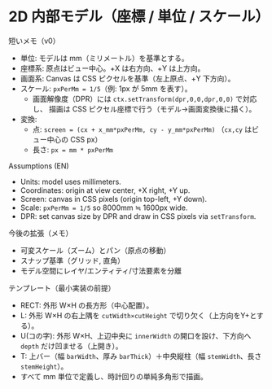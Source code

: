 # 2D 内部モデル（座標 / 単位 / スケール）

短いメモ（v0）

- 単位: モデルは mm（ミリメートル）を基準とする。
- 座標系: 原点はビュー中心。+X は右方向、+Y は上方向。
- 画面系: Canvas は CSS ピクセルを基準（左上原点、+Y 下方向）。
- スケール: `pxPerMm = 1/5`（例: 1px が 5mm を表す）。
  - 画面解像度（DPR）には `ctx.setTransform(dpr,0,0,dpr,0,0)` で対応し、
    描画は CSS ピクセル座標で行う（モデル→画面変換後に描く）。
- 変換:
  - 点: `screen = (cx + x_mm*pxPerMm, cy - y_mm*pxPerMm)` （`cx,cy` はビュー中心の CSS px）
  - 長さ: `px = mm * pxPerMm`

Assumptions (EN)

- Units: model uses millimeters.
- Coordinates: origin at view center, +X right, +Y up.
- Screen: canvas in CSS pixels (origin top-left, +Y down).
- Scale: `pxPerMm = 1/5` so 8000mm ≒ 1600px wide.
- DPR: set canvas size by DPR and draw in CSS pixels via `setTransform`.

今後の拡張（メモ）

- 可変スケール（ズーム）とパン（原点の移動）
- スナップ基準（グリッド, 直角）
- モデル空間にレイヤ/エンティティ/寸法要素を分離

テンプレート（最小実装の前提）

- RECT: 外形 W×H の長方形（中心配置）。
- L: 外形 W×H の右上隅を `cutWidth×cutHeight` で切り欠く（上方向をY+とする）。
- U(コの字): 外形 W×H、上辺中央に `innerWidth` の開口を設け、下方向へ `depth` だけ凹ませる（上開き）。
- T: 上バー（幅 `barWidth`、厚み `barThick`）＋中央縦柱（幅 `stemWidth`、長さ `stemHeight`）。
- すべて mm 単位で定義し、時計回りの単純多角形で描画。
